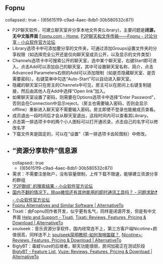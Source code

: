 ## Fopnu
collapsed:: true
	- ((656151f9-c9ad-4aec-8db1-30b580532c87))
- P2P聊天软件，可建立聊天室并分享本地文件夹(Library)，主要问题是**闭源，无中文版界面** [Fopnu.com - Home](https://fopnu.com/), [P2P聊天和文件传输——Fopnu - 讨论分享 - 小众软件官方论坛](https://meta.appinn.net/t/topic/14663)
- Library选项卡中可添加要分享的文件夹，可通过添加Groups设置文件夹的分享权限（如选择完全公开还是仅向聊天室成员公开，以及显示的文件类型）
- Channels选项卡中可搜索公开的聊天室，选中某个聊天室，右键Start即可进入。点击Add可以添加自己的聊天室，其中可设置聊天室名称、简介，点击Advanced Parameters右侧的Add可以添加限制（如是否隐藏聊天室、是否需要密码）。右键菜单中勾选“Auto-Start”可以自动进入聊天室。
- 隐藏的聊天室只在房主的Channels中可见，房主可以在房间上右键复制链接，然后由其他人在Add中选择“Open link”加入。
- 如果聊天室设置了密码，则需要在Options选项卡中选择“Enter Password”，否则会在Connection中显示reject。（房主也需要输入密码，否则会显示offline）重新进入聊天室不需要输入密码。房主即使不登录也能被成员查看。
- 成员退出一段时间后才会从聊天室退出，这段时间内可以查看其Library。
- 点击第一排选项卡中的两个小人图标可以打开通讯录，点击自己的名字可以修改名字
- 下载文件夹是固定的，可以在“设置”（第一排选项卡齿轮图标）中修改。
- ## “资源分享软件”信息源
  collapsed:: true
	- ((656151f9-c9ad-4aec-8db1-30b580532c87))
- 需求：不需要注册账户，没有容量限制，上传下载不限速，能够建立资源分享的群组
- ['P2P群组' 的搜索结果 - 小众软件官方论坛](https://meta.appinn.net/search?q=P2P%E7%BE%A4%E7%BB%84)
- [国内不翻的情况下，除qq微信还有其他能用的即时通讯工具吗？ - 问题求助❓ - 小众软件官方论坛](https://meta.appinn.net/t/topic/6375/30)
- [Fopnu Alternatives and Similar Software | AlternativeTo](https://alternativeto.net/software/fopnu/)
- Tixati：由Fopnu同作者开发，似乎更有名气，同样是闭源开发，但是有中文界面 [Help and Support - Tixati](https://forum.tixati.com/support), [Tixati: Reviews, Features, Pricing & Download | AlternativeTo](https://alternativeto.net/software/tixati/about/)
- soulseek：音乐资源分享软件，国内经常连不上，第三方客户端Nicotine+颜值很高，同样连不上 [soulseek简明教程-如何淘哨笛碟？](https://www.douban.com/group/topic/55017312/?_i=22633058wfTzso,22634498wfTzso), [Nicotine+: Reviews, Features, Pricing & Download | AlternativeTo](https://alternativeto.net/software/nicotine-plus/about/)
- BiglyBT：毒蛙Vuze的后继者，聊天功能很弱，房间加密正在测试阶段 [BiglyBT - Feature List](https://www.biglybt.com/features.php), [Vuze: Reviews, Features, Pricing & Download | AlternativeTo](https://alternativeto.net/software/vuze/about/)